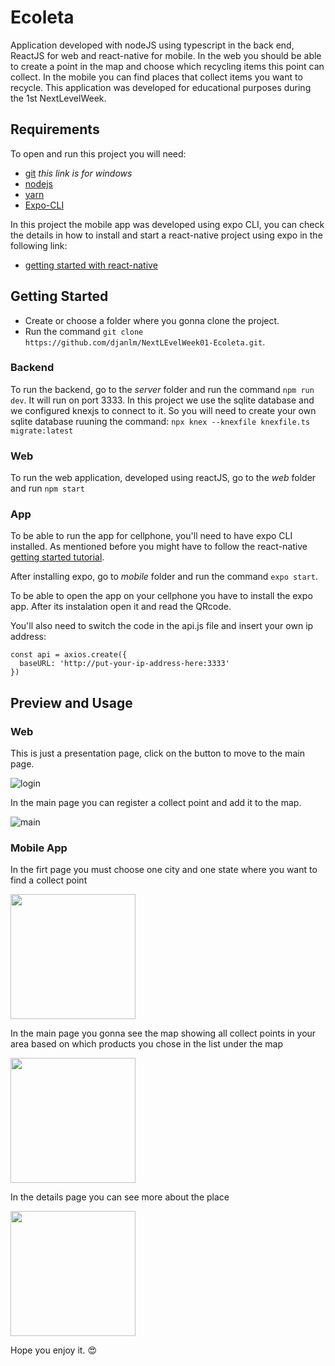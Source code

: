 # Ecoleta
Application developed with nodeJS using typescript in the back end, ReactJS for web and react-native for mobile. In the web you should be able to create a point in the map and choose which recycling items this point can collect. In the mobile you can find places that collect items you want to recycle. This application was developed for educational purposes during the 1st NextLevelWeek.


## Requirements
To open and run this project you will need:
* [git](https://git-scm.com/download/win) *this link is for windows*
* [nodejs](https://nodejs.org/)
* [yarn](https://classic.yarnpkg.com/)
* [Expo-CLI](https://reactnative.dev/docs/0.61/getting-started)

In this project the mobile app was developed using expo CLI, 
you can check the details in how to install and start a react-native project using expo in the following link:
* [getting started with react-native](https://reactnative.dev/docs/0.61/getting-started)

## Getting Started

* Create or choose a folder where you gonna clone the project.
* Run the command `git clone https://github.com/djanlm/NextLEvelWeek01-Ecoleta.git`.

### Backend

To run the backend, go to the *server* folder and run the command `npm run dev`. It will run on port 3333.
In this project we use the sqlite database and we configured knexjs to connect to it. So you will need to create your own sqlite database ruuning the command: `npx knex --knexfile knexfile.ts migrate:latest`

### Web
To run the web application, developed using reactJS, go to the *web* folder and run `npm start`

### App 
To be able to run the app for cellphone, you'll need to have expo CLI installed. As mentioned before you might have to follow the react-native [getting started tutorial](https://reactnative.dev/docs/0.61/getting-started).

After installing expo, go to *mobile* folder and run the command `expo start`. 

To be able to open the app on your cellphone you have to install the expo app. After its instalation open it and read the QRcode. 

You'll also need to switch the code in the api.js file and insert your own ip address:

```
const api = axios.create({
  baseURL: 'http://put-your-ip-address-here:3333'
})
```

## Preview and Usage

### Web

This is just a presentation page, click on the button to move to the main page.

![login](https://github.com/djanlm/NextLEvelWeek01-Ecoleta/blob/master/inital_page.png?raw=true)

In the main page you can register a collect point and add it to the map.

![main](https://github.com/djanlm/NextLEvelWeek01-Ecoleta/blob/master/main_page.png?raw=true)


### Mobile App

In the firt page you must choose one city and one state where you want to find a collect point

<img src="https://github.com/djanlm/NextLEvelWeek01-Ecoleta/blob/master/login_page_mobile.png?raw=true" width="200">

In the main page you gonna see the map showing all collect points in your area based on which products you chose in the list under the map

<img src="https://github.com/djanlm/NextLEvelWeek01-Ecoleta/blob/master/map_list_page.png?raw=true" width="200">

In the details page you can see more about the place

<img src="https://github.com/djanlm/NextLEvelWeek01-Ecoleta/blob/master/details_page.png?raw=true" width="200">




Hope you enjoy it. :heart_eyes:
